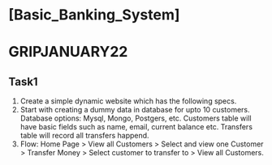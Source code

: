 # [Basic_Banking_System]
# GRIPJANUARY22
## Task1 
1. Create a simple dynamic website which has the following specs.
2. Start with creating a dummy data in database for upto 10 customers. Database options: Mysql, Mongo, Postgers, etc. Customers table will have basic fields such as name, email, current balance etc. Transfers table will record all transfers happend.
3. Flow: Home Page > View all Customers > Select and view one Customer > Transfer Money > Select customer to transfer to > View all Customers.


